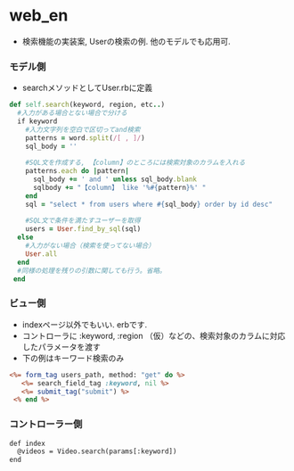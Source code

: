 # web_en
- 検索機能の実装案, Userの検索の例. 他のモデルでも応用可. 

### モデル側
- searchメソッドとしてUser.rbに定義

```ruby:user.rb
def self.search(keyword, region, etc..)
  #入力がある場合とない場合で分ける
  if keyword
    #入力文字列を空白で区切ってand検索
    patterns = word.split(/[ , ]/)
    sql_body = ''
    
    #SQL文を作成する, 【column】のところには検索対象のカラムを入れる
    patterns.each do |pattern|
      sql_body += ' and ' unless sql_body.blank
      sqlbody += "【column】 like '%#{pattern}%' "
    end    
    sql = "select * from users where #{sql_body} order by id desc"
    
    #SQL文で条件を満たすユーザーを取得
    users = User.find_by_sql(sql)
  else
    #入力がない場合（検索を使ってない場合）
    User.all
  end
  #同様の処理を残りの引数に関しても行う。省略。
 end
 ```

### ビュー側
- indexページ以外でもいい. erbです.
- コントローラに :keyword, :region （仮）などの、検索対象のカラムに対応したパラメータを渡す
- 下の例はキーワード検索のみ

```ruby:index.html.erb
<%= form_tag users_path, method: "get" do %>
   <%= search_field_tag :keyword, nil %>
   <%= submit_tag("submit") %>
 <% end %>
```

### コントローラー側

```ruby:index.html.erb
def index
  @videos = Video.search(params[:keyword])
end
```

